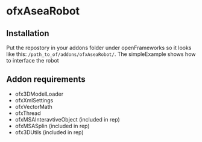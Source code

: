 # ofxAseaRobot 

## Installation
Put the repostory in your addons folder under openFrameworks so it looks like this: `/path_to_of/addons/ofxAseaRobot/`. The simpleExample shows how to interface the robot

## Addon requirements
- ofx3DModelLoader
- ofxXmlSettings
- ofxVectorMath
- ofxThread
- ofxMSAInteravtiveObject (included in rep)
- ofxMSASplin (included in rep)
- ofx3DUtils (included in rep)

